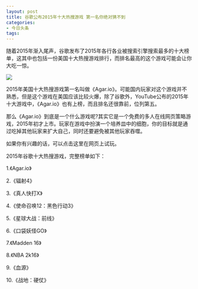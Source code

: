 ```yaml
---
layout: post
title: 谷歌公布2015年十大热搜游戏 第一名你绝对猜不到
categories:
- 今日头条
tags:
---
```

随着2015年渐入尾声，谷歌发布了2015年各行各业被搜索引擎搜索最多的十大榜单，这其中也包括一份美国十大热搜游戏排行，而排名最高的这个游戏可能会让你大吃一惊。

![](http://p1.pstatp.com/large/10663/4838271202)

2015年美国十大热搜游戏第一名叫做《Agar.io》。可能国内玩家对这个游戏并不熟悉，但是这个游戏在美国应该比较火爆，除了谷歌外，YouTube公布的2015年十大游戏中，《Agar.io》也有上榜，而且排名还很靠前，位列第五。

那么《Agar.io》到底是一个什么游戏呢?其实它是一个免费的多人在线网页策略游戏，2015年初才上市。玩家在游戏中扮演一个培养皿中的细胞，你的目标就是通过吃掉其他玩家来扩大自己，同时还要避免被其他玩家吞噬。

如果你有兴趣的话，可以点击这里在网页上试玩。

2015年谷歌十大热搜游戏，完整榜单如下：

1.《Agar.io》

2.《辐射4》

3.《真人快打X》

4.《使命召唤12：黑色行动3》

5.《星球大战：前线》

6.《口袋妖怪GO》

7.《Madden 16》

8.《NBA 2k16》

9.《血源》

10.《战地：硬仗》
